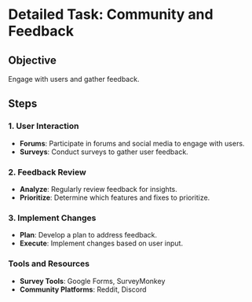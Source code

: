# Detailed Task: Community and Feedback

## Objective
Engage with users and gather feedback.

## Steps

### 1. User Interaction
- **Forums**: Participate in forums and social media to engage with users.
- **Surveys**: Conduct surveys to gather user feedback.

### 2. Feedback Review
- **Analyze**: Regularly review feedback for insights.
- **Prioritize**: Determine which features and fixes to prioritize.

### 3. Implement Changes
- **Plan**: Develop a plan to address feedback.
- **Execute**: Implement changes based on user input.

### Tools and Resources
- **Survey Tools**: Google Forms, SurveyMonkey
- **Community Platforms**: Reddit, Discord 
